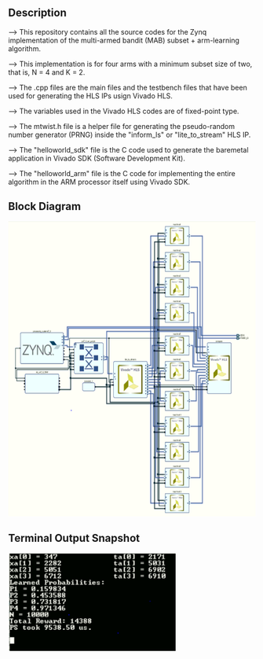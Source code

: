 ## Description

--> This repository contains all the source codes for the Zynq implementation of the multi-armed bandit (MAB) subset + arm-learning algorithm.

--> This implementation is for four arms with a minimum subset size of two, that is, N = 4 and K = 2.

--> The .cpp files are the main files and the testbench files that have been used for generating the HLS IPs usign Vivado HLS.

--> The variables used in the Vivado HLS codes are of fixed-point type.

--> The mtwist.h file is a helper file for generating the pseudo-random number generator (PRNG) inside the "inform_ls" or "lite_to_stream" HLS IP.

--> The "helloworld_sdk" file is the C code used to generate the baremetal application in Vivado SDK (Software Development Kit).

--> The "helloworld_arm" file is the C code for implementing the entire algorithm in the ARM processor itself using Vivado SDK.

## Block Diagram

<img src="images/asl_bd.png" height="600" >

## Terminal Output Snapshot

<img src="images/asl_output.PNG" height="200" >
